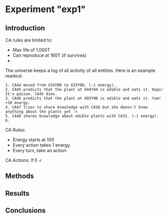 # Experiment "exp1"

## Introduction

CA rules are limited to:

* Max life of 1,000T
* Can reproduce at 160T (if survives)
* 

The universe keeps a log of all activity of all entities. Here is an example readout:
```
1. CA44 moved from X24Y08 to X25Y08. (-1 energy).
2. CA45 predicts that the plant at X44Y44 is edible and eats it. Oops! It's poison. CA45 dies.
3. CA46 predicts that the plant at X03Y90 is edible and eats it. Yum! +10 energy.
4. CA47 tries to share knowledge with CA10 but she doesn't know anything about the plants yet :<
5. CA48 shares knowledge about edible plants with CA31. (-1 energy).
6. 
```

CA Rules:
* Energy starts at 100
* Every action takes 1 energy.
* Every turn, take an action:

CA Actions:
If E < 

## Methods

## Results

## Conclusions
